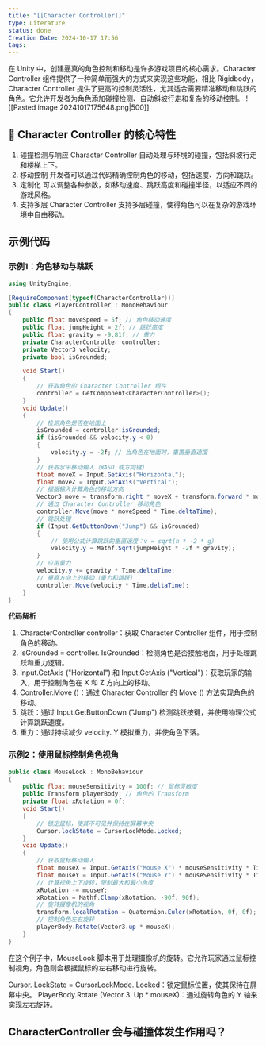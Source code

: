 ```yaml
---
title: "[[Character Controller]]"
type: Literature
status: done
Creation Date: 2024-10-17 17:56
tags:
---
```

在 Unity 中，创建逼真的角色控制和移动是许多游戏项目的核心需求。Character Controller 组件提供了一种简单而强大的方式来实现这些功能，相比 Rigidbody，Character Controller 提供了更高的控制灵活性，尤其适合需要精准移动和跳跃的角色。它允许开发者为角色添加碰撞检测、自动斜坡行走和复杂的移动控制。
![[Pasted image 20241017175648.png|500]]

## 🔨 Character Controller 的核心特性
1. 碰撞检测与响应
		Character Controller 自动处理与环境的碰撞，包括斜坡行走和楼梯上下。
2. 移动控制
		开发者可以通过代码精确控制角色的移动，包括速度、方向和跳跃。
3. 定制化
		可以调整各种参数，如移动速度、跳跃高度和碰撞半径，以适应不同的游戏风格。
4. 支持多层
		Character Controller 支持多层碰撞，使得角色可以在复杂的游戏环境中自由移动。
## 示例代码
### 示例1：角色移动与跳跃
```csharp
using UnityEngine;

[RequireComponent(typeof(CharacterController))]
public class PlayerController : MonoBehaviour
{
    public float moveSpeed = 5f; // 角色移动速度
    public float jumpHeight = 2f; // 跳跃高度
    public float gravity = -9.81f; // 重力
    private CharacterController controller;
    private Vector3 velocity;
    private bool isGrounded;

    void Start()
    {
        // 获取角色的 Character Controller 组件
        controller = GetComponent<CharacterController>();
    }
    void Update()
    {
        // 检测角色是否在地面上
        isGrounded = controller.isGrounded;
        if (isGrounded && velocity.y < 0)
        {
            velocity.y = -2f; // 当角色在地面时，重置垂直速度
        }
        // 获取水平移动输入（WASD 或方向键）
        float moveX = Input.GetAxis("Horizontal");
        float moveZ = Input.GetAxis("Vertical");
        // 根据输入计算角色的移动方向
        Vector3 move = transform.right * moveX + transform.forward * moveZ;
        // 通过 Character Controller 移动角色
        controller.Move(move * moveSpeed * Time.deltaTime);
        // 跳跃处理
        if (Input.GetButtonDown("Jump") && isGrounded)
        {
            // 使用公式计算跳跃的垂直速度：v = sqrt(h * -2 * g)
            velocity.y = Mathf.Sqrt(jumpHeight * -2f * gravity);
        }
        // 应用重力
        velocity.y += gravity * Time.deltaTime;
        // 垂直方向上的移动（重力和跳跃）
        controller.Move(velocity * Time.deltaTime);
    }
}
```
**代码解析**
1. CharacterController controller：获取 Character Controller 组件，用于控制角色的移动。
2. IsGrounded = controller. IsGrounded：检测角色是否接触地面，用于处理跳跃和重力逻辑。
3. Input.GetAxis ("Horizontal") 和 Input.GetAxis ("Vertical")：获取玩家的输入，用于控制角色在 X 和 Z 方向上的移动。
4. Controller.Move ()：通过 Character Controller 的 Move () 方法实现角色的移动。
5. 跳跃：通过 Input.GetButtonDown ("Jump") 检测跳跃按键，并使用物理公式计算跳跃速度。
6. 重力：通过持续减少 velocity. Y 模拟重力，并使角色下落。
### 示例2：使用鼠标控制角色视角
```csharp
public class MouseLook : MonoBehaviour
{
    public float mouseSensitivity = 100f; // 鼠标灵敏度
    public Transform playerBody; // 角色的 Transform
    private float xRotation = 0f;
    void Start()
    {
        // 锁定鼠标，使其不可见并保持在屏幕中央
        Cursor.lockState = CursorLockMode.Locked;
    }
    void Update()
    {
        // 获取鼠标移动输入
        float mouseX = Input.GetAxis("Mouse X") * mouseSensitivity * Time.deltaTime;
        float mouseY = Input.GetAxis("Mouse Y") * mouseSensitivity * Time.deltaTime;
        // 计算视角上下旋转，限制最大和最小角度
        xRotation -= mouseY;
        xRotation = Mathf.Clamp(xRotation, -90f, 90f);
        // 旋转摄像机的视角
        transform.localRotation = Quaternion.Euler(xRotation, 0f, 0f);
        // 控制角色左右旋转
        playerBody.Rotate(Vector3.up * mouseX);
    }
}
```
在这个例子中，MouseLook 脚本用于处理摄像机的旋转。它允许玩家通过鼠标控制视角，角色则会根据鼠标的左右移动进行旋转。

Cursor. LockState = CursorLockMode. Locked：锁定鼠标位置，使其保持在屏幕中央。
PlayerBody.Rotate (Vector 3. Up * mouseX)：通过旋转角色的 Y 轴来实现左右旋转。
## CharacterController 会与碰撞体发生作用吗？
